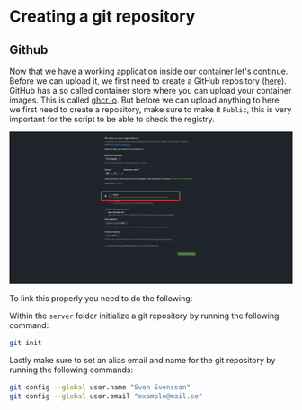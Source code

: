 # Creating a git repository

## Github

Now that we have a working application inside our container let's continue. Before we can upload it, we first need to create a GitHub repository ([here](https://github.com/new)). GitHub has a so called container store where you can upload your container images. This is called [ghcr.io](https://ghcr.io). But before we can upload anything to here, we first need to create a repository, make sure to make it `Public`, this is very important for the script to be able to check the registry.

![Image 2](../github-container-and-delivery/assets/img_2.png)

To link this properly you need to do the following:

Within the `server` folder initialize a git repository by running the following command:

```bash
git init
```

Lastly make sure to set an alias email and name for the git repository by running the following commands:

```bash
git config --global user.name "Sven Svensson"
git config --global user.email "example@mail.se"
```
